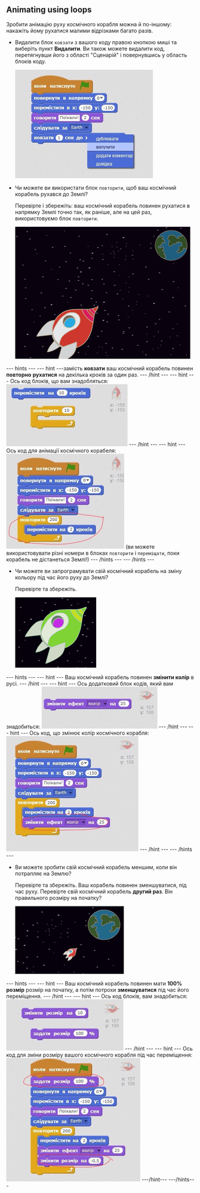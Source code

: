 ## Animating using loops

Зробити анімацію руху космічного корабля можна й по-іншому: накажіть йому рухатися малими відрізками багато разів.

+ Видалити блок `ковзати` з вашого коду правою кнопкою миші та виберіть пункт **Видалити**. Ви також можете видалити код, перетягнувши його з області "Сценарій" і повернувшись у область блоків коду.
    
    ![Видалення блоку ковзання](images/space-delete-glide.png)

+ Чи можете ви використати блок `повторити`, щоб ваш космічний корабель рухався до Землі?
    
    Перевірте і збережіть: ваш космічний корабель повинен рухатися в напрямку Землі точно так, як раніше, але на цей раз, використовуємо блок `повторити`.
    
    ![Тестування анімації космічного корабля](images/space-animate-stage.png)

\--- hints \--- \--- hint \---замість **ковзати** ваш космічний корабель повинен **повторно** **рухатися** на декілька кроків за один раз. \--- /hint \--- \--- hint \--- Ось код блоків, що вам знадобляться: ![Blocks for an animated spaceship](images/space-repeat-blocks.png) \--- /hint \--- \--- hint \--- Ось код для анімації космічного корабеля: ![Code for an animated spaceship](images/space-repeat-code.png) (ви можете використовувати різні номери в блоках `повторити` і `переміщати`, поки корабель не дістанеться Землі!) \--- /hints \--- \--- /hints \---

+ Чи можете ви запрограмувати свій космічний корабель на зміну кольору під час його руху до Землі?
    
    Перевірте та збережіть.
    
    ![Тестування космічного корабля, що змінює колір](images/space-colour-test.png)

\--- hints \--- \--- hint \--- Ваш космічний корабель повинен **змінити колір** в русі. \--- /hint \--- \--- hint \--- Ось додатковий блок кодів, який вам знадобиться: ![Block for changing colour](images/space-colour-blocks.png) \--- /hint \--- \--- hint \--- Ось код, що змінює колір космічного корабля: ![Code for an animated spaceship](images/space-colour-code.png) \--- /hint \--- \--- /hints \---

+ Ви можете зробити свій космічний корабель меншим, коли він потрапляє на Землю?
    
    Перевірте та збережіть. Ваш корабель повинен зменшуватися, під час руху. Перевірте свій космічний корабель **другий раз**. Він правильного розміру на початку?
    
    ![Тестування зменшення космічного корабля](images/space-size-test.png)

\--- hints \--- \--- hint \--- Ваш космічний корабель повинен мати **100% розмір** розмір на початку, а потім потрохи **зменшуватися** під час його переміщення. \--- /hint \--- \--- hint \--- Ось код блоків, вам знадобиться: ![Blocks for changing size](images/space-size-blocks.png) \--- /hint \--- \--- hint \--- Ось код для зміни розміру вашого космічного корабля під час переміщення: ![Code for changing size](images/space-size-code.png) \---/hint\--- \---/hints\---